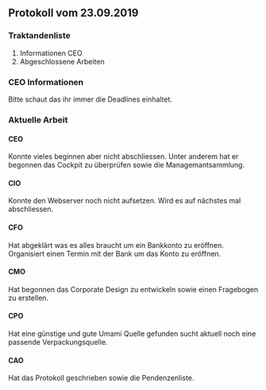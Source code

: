 ## Protokoll vom 23.09.2019  

### Traktandenliste

1. Informationen CEO
2. Abgeschlossene Arbeiten

### CEO Informationen

Bitte schaut das ihr immer die Deadlines einhaltet. 

### Aktuelle Arbeit

#### CEO

Konnte vieles beginnen aber nicht abschliessen. Unter anderem hat er begonnen das Cockpit zu überprüfen sowie die Managemantsammlung.

#### CIO

Konnte den Webserver noch nicht aufsetzen. Wird es auf nächstes mal abschliessen.

#### CFO

Hat abgeklärt was es alles braucht um ein Bankkonto zu eröffnen. Organisiert einen Termin mit der Bank um das Konto zu eröffnen.

#### CMO

Hat begonnen das Corporate Design zu entwickeln sowie einen Fragebogen zu erstellen.

#### CPO

Hat eine günstige und gute Umami Quelle gefunden sucht aktuell noch eine passende Verpackungsquelle.

#### CAO

Hat das Protokoll geschrieben sowie die Pendenzenliste.
